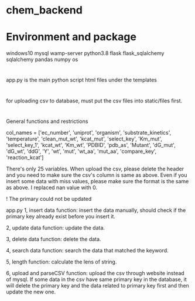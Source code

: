 # chem_backend


# Environment and package
windows10 mysql wamp-server python3.8
flask flask_sqlalchemy sqlalchemy pandas numpy os

# 
app.py is the main python script
html files under the templates

# 
for uploading csv to database, must put the csv files into static/files first.

# 
General functions and restrictions

col_names = ['ec_number', 'uniprot', 'organism', 'substrate_kinetics', 'temperature', 'clean_mut_wt', 'kcat_mut', 'select_key', 'Km_mut', 'select_key_1', 'kcat_wt', 'Km_wt', 'PDBID', 'pdb_as', 'Mutant', 'dG_mut', 'dG_wt', 'ddG', 'Y', 'wt', 'mut', 'wt_aa', 'mut_aa', 'compare_key', 'reaction_kcat']

There's only 25 variables. When upload the csv, please delete the header and you need to make sure the csv's column is same as above. Even if you insert some data with miss values, please make sure the format is the same as above. I replaced nan value with 0.

! The primary could not be updated

app.py
1, insert data function: insert the data manually, should check if the primary key already exist before you insert it.

2, update data function: update the data.

3, delete data function: delete the data.

4, search data function: search the data that matched the keyword.

5, length function: calculate the lens of string.

6, upload and parseCSV function: upload the csv through website instead of mysql. If some data in the csv have same primary key in the database, it will delete the primary key and the data related to primary key first and then update the new one.

